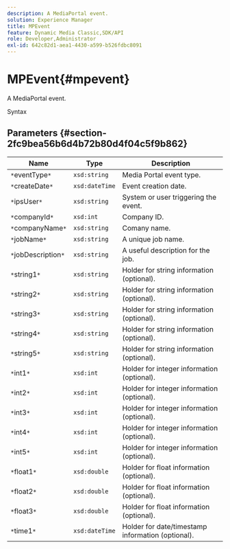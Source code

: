 ```yaml
---
description: A MediaPortal event.
solution: Experience Manager
title: MPEvent
feature: Dynamic Media Classic,SDK/API
role: Developer,Administrator
exl-id: 642c82d1-aea1-4430-a599-b526fdbc8091
---
```

# MPEvent{#mpevent}

A MediaPortal event.

 Syntax 

## Parameters {#section-2fc9bea56b6d4b72b80d4f04c5f9b862}

|  Name  | Type  | Description  |
|---|---|---|
|  `*`eventType`*`  | `xsd:string`  | Media Portal event type.  |
|  `*`createDate`*`  | `xsd:dateTime`  | Event creation date.  |
|  `*`ipsUser`*`  | `xsd:string`  | System or user triggering the event.  |
|  `*`companyId`*`  | `xsd:int`  | Company ID.  |
|  `*`companyName`*`  | `xsd:string`  | Comany name.  |
|  `*`jobName`*`  | `xsd:string`  | A unique job name.  |
|  `*`jobDescription`*`  | `xsd:string`  | A useful description for the job.  |
|  `*`string1`*`  | `xsd:string`  | Holder for string information (optional).  |
|  `*`string2`*`  | `xsd:string`  | Holder for string information (optional).  |
|  `*`string3`*`  | `xsd:string`  | Holder for string information (optional).  |
|  `*`string4`*`  | `xsd:string`  | Holder for string information (optional).  |
|  `*`string5`*`  | `xsd:string`  | Holder for string information (optional).  |
|  `*`int1`*`  | `xsd:int`  | Holder for integer information (optional).  |
|  `*`int2`*`  | `xsd:int`  | Holder for integer information (optional).  |
|  `*`int3`*`  | `xsd:int`  | Holder for integer information (optional).  |
|  `*`int4`*`  | `xsd:int`  | Holder for integer information (optional).  |
|  `*`int5`*`  | `xsd:int`  | Holder for integer information (optional).  |
|  `*`float1`*`  | `xsd:double`  | Holder for float information (optional).  |
|  `*`float2`*`  | `xsd:double`  | Holder for float information (optional).  |
|  `*`float3`*`  | `xsd:double`  | Holder for float information (optional).  |
|  `*`time1`*`  | `xsd:dateTime`  | Holder for date/timestamp information (optional).  |
